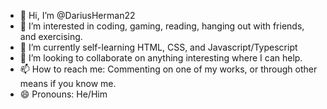 - 👋 Hi, I’m @DariusHerman22
- 👀 I’m interested in coding, gaming, reading, hanging out with friends, and exercising.
- 🌱 I’m currently self-learning HTML, CSS, and Javascript/Typescript
- 💞️ I’m looking to collaborate on anything interesting where I can help.
- 📫 How to reach me: Commenting on one of my works, or through other means if you know me.
- 😄 Pronouns: He/Him

<!---
DariusHerman22/DariusHerman22 is a ✨ special ✨ repository because its `README.md` (this file) appears on your GitHub profile.
You can click the Preview link to take a look at your changes.
--->
